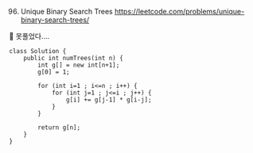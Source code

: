 96. Unique Binary Search Trees
https://leetcode.com/problems/unique-binary-search-trees/

🫥 못풀었다....
```
class Solution {
    public int numTrees(int n) {
        int g[] = new int[n+1];
        g[0] = 1;
        
        for (int i=1 ; i<=n ; i++) {
            for (int j=1 ; j<=i ; j++) {
                g[i] += g[j-1] * g[i-j];
            }
        }
        
        return g[n];
    }
}
```

